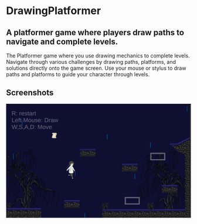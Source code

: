 # DrawingPlatformer
## A platformer game where players draw paths to navigate and complete levels.
The Platformer game where you use drawing mechanics to complete levels. Navigate through various challenges by drawing paths, platforms, and solutions directly onto the game screen. Use your mouse or stylus to draw paths and platforms to guide your character through levels.
## Screenshots
![Screenshot1](screens/screen1.png)
